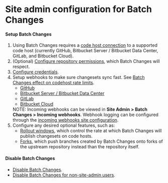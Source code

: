 # Site admin configuration for Batch Changes

#### Setup Batch Changes 

<ol>
  <li>
    Using Batch Changes requires a <a href="../../../admin/external_service">code host connection</a> to a supported code host (currently GitHub, Bitbucket Server / Bitbucket Data Center, GitLab, and Bitbucket Cloud).
  </li>
  <li>
    (Optional) <a href="../../../admin/repo/permissions">Configure repository permissions</a>, which Batch Changes will respect.
  </li>
  <li>
    <a href="configuring_credentials">Configure credentials</a>.
  </li>
  <li>
    Setup webhooks to make sure changesets sync fast. See <a href="../references/requirements#batch-changes-effect-on-code-host-rate-limits">Batch Changes effect on codehost rate limits</a>.
    <ul>
      <li>
        <a href="../../admin/external_service/github#webhooks">GitHub</a>
      </li>
      <li>
        <a href="../../admin/external_service/bitbucket_server#webhooks-setup">Bitbucket Server / Bitbucket Data Center</a>
      </li>
      <li>
        <a href="../../admin/external_service/gitlab#webhooks">GitLab</a>
      </li>
      <li>
        <a href="../../admin/external_service/bitbucket_cloud#webhooks">Bitbucket Cloud</a>
      </li>
    </ul>
    <aside class="note">
      NOTE: Incoming webhooks can be viewed in <strong>Site Admin &gt; Batch Changes &gt; Incoming webhooks</strong>. Webhook logging can be configured through the <a href="../../admin/config/batch_changes#incoming-webhooks">incoming webhooks site configuration</a>.
    </aside>
  </li>
  <li>
    Configure any desired optional features, such as:
    <ul>
      <li>
        <a href="../../../admin/config/batch_changes#rollout-windows">Rollout windows</a>, which control the rate at which Batch Changes will publish changesets on code hosts.
      </li>
      <li>
        <a href="../../../admin/config/batch_changes#forks">Forks</a>, which push branches created by Batch Changes onto forks of the upstream repository instead than the repository itself.
    </ul>
  </li>
</ol>


#### Disable Batch Changes
- [Disable Batch Changes](../explanations/permissions_in_batch_changes.md#disabling-batch-changes).
- [Disable Batch Changes for non-site-admin users](../explanations/permissions_in_batch_changes.md#disabling-batch-changes-for-non-site-admin-users).

